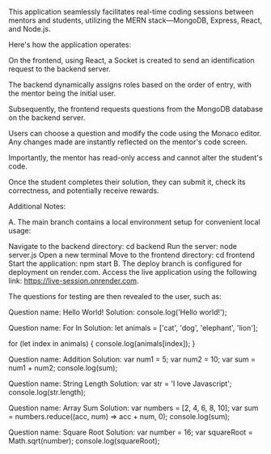 
This application seamlessly facilitates real-time coding sessions between mentors and students, utilizing the MERN stack—MongoDB, Express, React, and Node.js. <br>

Here's how the application operates:

On the frontend, using React, a Socket is created to send an identification request to the backend server.

The backend dynamically assigns roles based on the order of entry, with the mentor being the initial user.

Subsequently, the frontend requests questions from the MongoDB database on the backend server.

Users can choose a question and modify the code using the Monaco editor.<br> Any changes made are instantly reflected on the mentor's code screen.

Importantly, the mentor has read-only access and cannot alter the student's code.

Once the student completes their solution, they can submit it, check its correctness, and potentially receive rewards.

Additional Notes:

A. The main branch contains a local environment setup for convenient local usage:

Navigate to the backend directory: cd backend
Run the server: node server.js
Open a new terminal
Move to the frontend directory: cd frontend
Start the application: npm start
B. The deploy branch is configured for deployment on render.com. Access the live application using the following link: https://live-session.onrender.com.

The questions for testing are then revealed to the user, such as:

Question name: Hello World!
Solution:
console.log('Hello world!');

Question name: For In
Solution:
let animals = ['cat', 'dog', 'elephant', 'lion'];

for (let index in animals) {
    console.log(animals[index]);
}

Question name: Addition
Solution:
var num1 = 5;
var num2 = 10;
var sum = num1 + num2;
console.log(sum);

Question name: String Length
Solution:
var str = 'I love Javascript';
console.log(str.length);

Question name: Array Sum
Solution:
var numbers = [2, 4, 6, 8, 10];
var sum = numbers.reduce((acc, num) => acc + num, 0);
console.log(sum);

Question name: Square Root
Solution:
var number = 16;
var squareRoot = Math.sqrt(number);
console.log(squareRoot);
